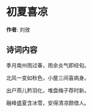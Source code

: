 # 初夏喜凉

**作者**: 刘攽

## 诗词内容

季月南州雨过春，雨余炎气即经旬。

北风一变如秋色，小屋三间喜病身。

出户燕儿矜羽化，堆盘梅子荐时新。

融峰盛夏含冰雪，安得清凉颇借人。

